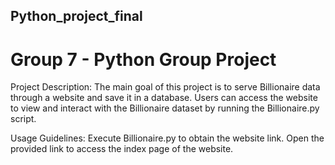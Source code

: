 ## Python_project_final

# Group 7 - Python Group Project
Project Description: 
The main goal of this project is to serve Billionaire data through a website and save it in a database. Users can access the website to view and interact with the Billionaire dataset by running the Billionaire.py script.

Usage Guidelines:
Execute Billionaire.py to obtain the website link.
Open the provided link to access the index page of the website.
